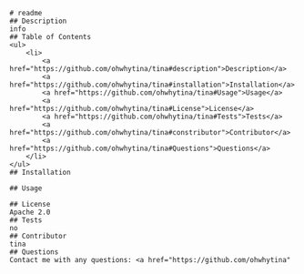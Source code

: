 
    # readme
    ## Description 
    info
    ## Table of Contents
    <ul>
        <li>
            <a href="https://github.com/ohwhytina/tina#description">Description</a>
            <a href="https://github.com/ohwhytina/tina#installation">Installation</a>
            <a href="https://github.com/ohwhytina/tina#Usage">Usage</a>
            <a href="https://github.com/ohwhytina/tina#License">License</a>
            <a href="https://github.com/ohwhytina/tina#Tests">Tests</a>
            <a href="https://github.com/ohwhytina/tina#constributor">Contributor</a>
            <a href="https://github.com/ohwhytina/tina#Questions">Questions</a>
        </li>
    </ul>
    ## Installation
    
    ## Usage
    
    ## License
    Apache 2.0
    ## Tests
    no
    ## Contributor
    tina
    ## Questions 
    Contact me with any questions: <a href="https://github.com/ohwhytina"
    